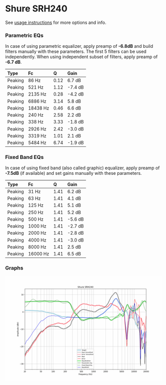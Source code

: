 # Shure SRH240
See [usage instructions](https://github.com/jaakkopasanen/AutoEq#usage) for more options and info.

### Parametric EQs
In case of using parametric equalizer, apply preamp of **-6.8dB** and build filters manually
with these parameters. The first 5 filters can be used independently.
When using independent subset of filters, apply preamp of **-6.7 dB**.

| Type    | Fc       |    Q | Gain    |
|:--------|:---------|:-----|:--------|
| Peaking | 86 Hz    | 0.12 | 6.7 dB  |
| Peaking | 521 Hz   | 1.12 | -7.4 dB |
| Peaking | 2135 Hz  | 0.28 | -4.2 dB |
| Peaking | 6886 Hz  | 3.14 | 5.8 dB  |
| Peaking | 18438 Hz | 0.46 | 6.6 dB  |
| Peaking | 240 Hz   | 2.58 | 2.2 dB  |
| Peaking | 338 Hz   | 3.33 | -1.8 dB |
| Peaking | 2926 Hz  | 2.42 | -3.0 dB |
| Peaking | 3319 Hz  | 1.01 | 2.1 dB  |
| Peaking | 5484 Hz  | 6.74 | -1.9 dB |

### Fixed Band EQs
In case of using fixed band (also called graphic) equalizer, apply preamp of **-7.5dB**
(if available) and set gains manually with these parameters.

| Type    | Fc       |    Q | Gain    |
|:--------|:---------|:-----|:--------|
| Peaking | 31 Hz    | 1.41 | 6.2 dB  |
| Peaking | 63 Hz    | 1.41 | 4.1 dB  |
| Peaking | 125 Hz   | 1.41 | 5.1 dB  |
| Peaking | 250 Hz   | 1.41 | 5.2 dB  |
| Peaking | 500 Hz   | 1.41 | -5.6 dB |
| Peaking | 1000 Hz  | 1.41 | -2.7 dB |
| Peaking | 2000 Hz  | 1.41 | -2.8 dB |
| Peaking | 4000 Hz  | 1.41 | -3.0 dB |
| Peaking | 8000 Hz  | 1.41 | 2.5 dB  |
| Peaking | 16000 Hz | 1.41 | 6.5 dB  |

### Graphs
![](./Shure%20SRH240.png)